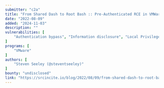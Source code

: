 ```yaml
---
submitter: "c2a"
title: "From Shared Dash to Root Bash :: Pre-Authenticated RCE in VMWare vRealize Operations Manager"
date: "2022-08-09"
added: "2024-11-03"
description: ""
vulnerabilities: [
    "Authentication bypass", "Information disclosure", "Local Privilege Escalation"
]
programs: [
    "VMware"
]
authors: [
    "Steven Seeley (@steventseeley)"
]
bounty: "undisclosed"
link: "https://srcincite.io/blog/2022/08/09/from-shared-dash-to-root-bash-pre-authenticated-rce-in-vmware-vrealize-operations-manager.html"
---
```




